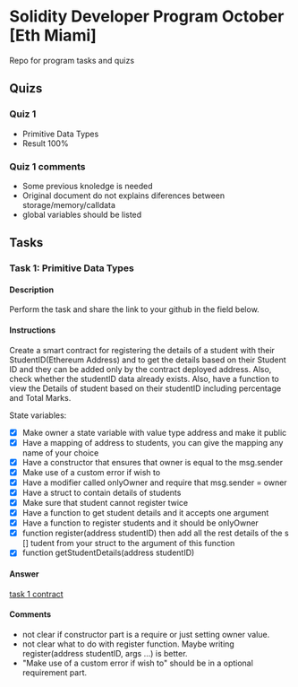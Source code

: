# Solidity Developer Program October [Eth Miami]

Repo for program tasks and quizs

## Quizs

### Quiz 1
- Primitive Data Types
- Result 100%
### Quiz 1 comments
- Some previous knoledge is needed
- Original document do not explains diferences between storage/memory/calldata
- global variables should be listed



## Tasks 

### Task 1: Primitive Data Types

#### Description
Perform the task and share the link to your github in the field below.

#### Instructions
Create a smart contract for registering the details of a student with their StudentID(Ethereum Address) and to get the details based on their Student ID and they can be added only by the contract deployed address. Also, check whether the studentID data already exists. Also, have a function to view the Details of student based on their studentID including percentage and Total Marks.

State variables:

- [x]   Make owner a state variable with value type address and make it public
- [x]  Have a mapping of address to students, you can give the mapping any name of your choice
- [x]  Have a constructor that ensures that owner is equal to the msg.sender
- [x]  Make use of a custom error if wish to
- [x]  Have a modifier called onlyOwner and require that msg.sender = owner
- [x]  Have a struct to contain details of students
- [x]  Make sure that student cannot register twice
- [x]  Have a function to get student details and it accepts one argument
- [x]  Have a function to register students and it should be onlyOwner
- [x]  function register(address studentID) then add all the rest details of the s [] tudent from your struct to the argument of this function
- [x]  function getStudentDetails(address studentID)

#### Answer

[task 1 contract](/task1-primitive-data-types/Task1Contract.sol)

#### Comments

- not clear if constructor part is a require or just setting owner value.
- not clear what to do with register function. Maybe writing register(address studentID, args ...) is better.
- "Make use of a custom error if wish to" should be in a optional requirement part.